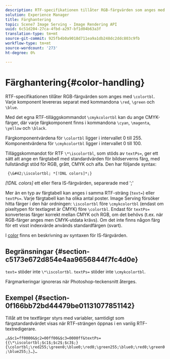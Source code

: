 ```yaml
---
description: RTF-specifikationen tillåter RGB-färgvärden som anges med &bsol;colortbl. Varje komponent levereras separat med kommandona &bsol;red, &bsol;green och &bsol;blue.
solution: Experience Manager
title: Färghantering
topic: Scene7 Image Serving - Image Rendering API
uuid: 6c51d204-27ca-4fbd-a297-bf1d04b63a3f
translation-type: tm+mt
source-git-commit: 925fb4b0a9018d711ea9a1db248dc2ddc803c9fb
workflow-type: tm+mt
source-wordcount: '273'
ht-degree: 0%

---
```



# Färghantering{#color-handling}

RTF-specifikationen tillåter RGB-färgvärden som anges med `\colortbl`. Varje komponent levereras separat med kommandona `\red`, `\green` och `\blue`.

Med det egna RTF-tilläggskommandot `\cmykcolortbl` kan du ange CMYK-färger, där varje färgkomponent finns i kommandona `\cyan`, `\magenta`, `\yellow` och `\black`.

Färgkomponentvärdena för `\colortbl` ligger i intervallet 0 till 255. Komponentvärdena för `\cmykcolortbl` ligger i intervallet 0 till 100.

Tilläggskommandot för RTF `\*\iscolortbl`, som stöds av `textPs=`, ger ett sätt att ange en färgtabell med standardvärden för bildserverns färg, med fullständigt stöd för RGB, grått, CMYK och alfa. Den har följande syntax:

` {\&#42;\iscolortbl; *[!DNL colors]*;}`

*[!DNL colors]* ett eller flera IS-färgvärden, separerade med &#39;;&#39;

Mer än en typ av färgtabell kan anges i samma RTF-sträng (`text=`) eller `textPs=`. Varje färgtabell kan ha olika antal poster. Image Serving försöker hitta färger i den här ordningen: `\iscolortbl` före `\cmykcolortbl` (endast om pixeltypen för textlagret är CMYK) före `\colortbl`. Endast för `textPs=` konverteras färger korrekt mellan CMYK och RGB, om det behövs (t.ex. när RGB-färger anges men CMYK-utdata krävs). Om det inte finns någon färg för ett visst indexvärde används standardfärgen (svart).

I [color](/help/aem-is-ir-api/is-api/http-ref/image-serving-api-ref/c-http-protocol-reference/c-data-types/r-is-http-color.md) finns en beskrivning av syntaxen för IS-färgvärden.

## Begränsningar {#section-c5173e672d854e4aa9656844f7fc4d0e}

`text=` stöder inte  `\*\iscolortbl`. `textPs=` stöder inte  `\cmykcolortbl`.

Färgmarkeringar ignoreras när Photoshop-teckensnitt återges.

## Exempel {#section-0f166bb72bd44479be01131077851142}

Tillåt att tre textfärger styrs med variabler, samtidigt som färgstandardvärdet visas när RTF-strängen öppnas i en vanlig RTF-textredigerare.

`…&$c1=ff0000&$c2=00ff00&$c3=0000ff&textPs={{\*\iscolortbl;$c1$;$c2$;$c3$;}{\colortbl;\red255;\green0;\blue0;\red0;\green255;\blue0;\red0;\green0;\blue255;}…}…`
